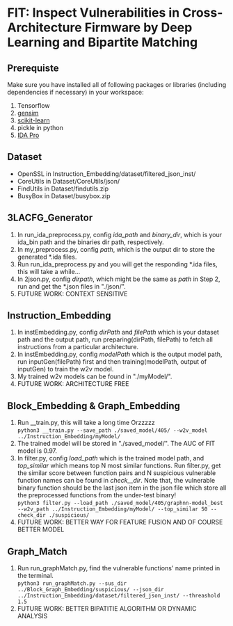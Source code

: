 # FIT: Inspect Vulnerabilities in Cross-Architecture Firmware by Deep Learning and Bipartite Matching

## Prerequiste
Make sure you have installed all of following packages or libraries (including dependencies if necessary) in your workspace:
1. Tensorflow
2. [gensim](https://radimrehurek.com/gensim/)
3. [scikit-learn](https://scikit-learn.org/stable/index.html)
4. pickle in python
5. [IDA Pro](https://www.hex-rays.com/products/ida/)

## Dataset
* OpenSSL in Instruction_Embedding/dataset/filtered_json_inst/
* CoreUtils in Dataset/CoreUtils/json/
* FindUtils in Dataset/findutils.zip
* BusyBox in Dataset/busybox.zip

## 3LACFG_Generator
1. In run_ida_preprocess.py, config *ida_path* and *binary_dir*, which is your ida_bin path and the binaries dir path, respectively.
2. In my_preprocess.py, config *path*, which is the output dir to store the generated *.ida files.
3. Run run_ida_preprocess.py and you will get the responding *.ida files, this will take a while...
4. In 2json.py, config *dirpath*, which might be the same as *path* in Step 2, run and get the *.json files in "./json/".
5. FUTURE WORK: CONTEXT SENSITIVE

## Instruction_Embedding
1. In instEmbedding.py, config *dirPath* and *filePath* which is your dataset path and the output path, run preparing(dirPath, filePath) to fetch all instructions from a particular architecture.
2. In instEmbedding.py, config *modelPath* which is the output model path, run inputGen(filePath) first and then training(modelPath, output of inputGen) to train the w2v model.
3. My trained w2v models can be found in "./myModel/".
4. FUTURE WORK: ARCHITECTURE FREE

## Block_Embedding & Graph_Embedding
1. Run __train.py, this will take a long time Orzzzzz  
``python3 __train.py --save_path ./saved_model/405/ --w2v_model ../Instruction_Embedding/myModel/``
2. The trained model will be stored in "./saved_model/". The AUC of FIT model is 0.97.
3. In filter.py, config *load_path* which is the trained model path, and *top_similar* which means top N most similar functions. Run filter.py, get the similar score between function pairs and N suspicious vulnerable function names can be found in *check__dir*. Note that, the vulnerable binary function should be the last json item in the json file which store all the preprocessed functions from the under-test binary!  
``python3 filter.py --load_path ./saved_model/405/graphnn-model_best --w2v_path ../Instruction_Embedding/myModel/ --top_similar 50 --check_dir ./suspicious/``
4. FUTURE WORK: BETTER WAY FOR FEATURE FUSION AND OF COURSE BETTER MODEL

## Graph_Match
1. Run run_graphMatch.py, find the vulnerable functions' name printed in the terminal.  
``python3 run_graphMatch.py --sus_dir ../Block_Graph_Embedding/suspicious/ --json_dir ../Instruction_Embedding/dataset/filtered_json_inst/ --threashold 1.5``
2. FUTURE WORK: BETTER BIPATITIE ALGORITHM OR DYNAMIC ANALYSIS